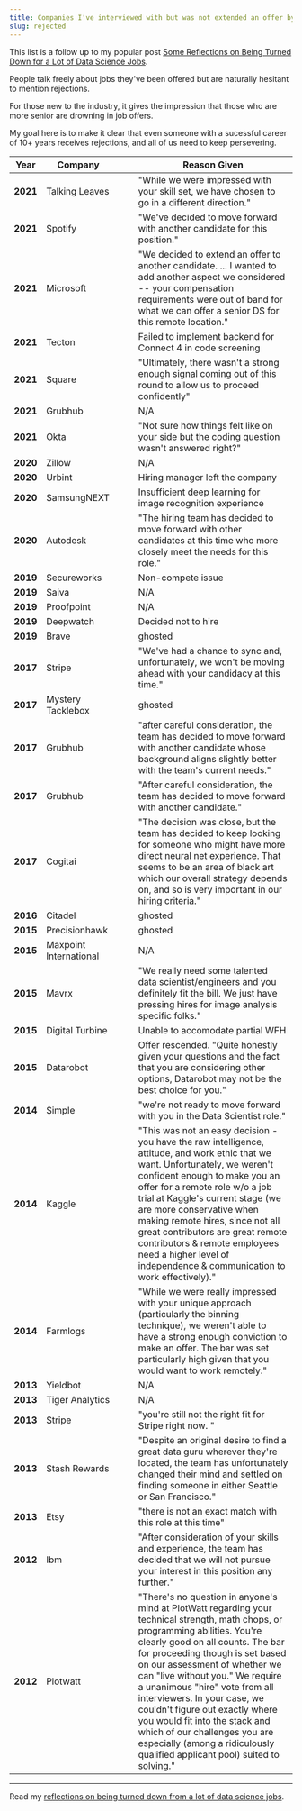 ```yaml
---
title: Companies I've interviewed with but was not extended an offer by
slug: rejected
---
```


This list is a follow up to my popular post [Some Reflections on Being Turned Down for a Lot of Data Science Jobs](https://tdhopper.com/blog/some-reflections-on-being-turned-down-for-a-lot-of-data-science-jobs/).

People talk freely about jobs they've been offered but are naturally hesitant
to mention rejections.

For those new to the industry, it gives the impression that those who are more
senior are drowning in job offers.

My goal here is to make it clear that even someone with a sucessful career of
10+ years receives rejections, and all of us need to keep persevering.

| Year     | Company                |                          | Reason Given                                                                                                                                                                                                                                                                                                                                                                                                                                                                                                                      |
|----------|------------------------|--------------------------|-----------------------------------------------------------------------------------------------------------------------------------------------------------------------------------------------------------------------------------------------------------------------------------------------------------------------------------------------------------------------------------------------------------------------------------------------------------------------------------------------------------------------------------|
| **2021** | Talking Leaves         |                          | "While we were impressed with your skill set, we have chosen to go in a different direction."                                                                                                                                                                                                                                                                                                                                                                                                                                 |
| **2021** | Spotify                |                          | "We've decided to move forward with another candidate for this position."                                                                                                                                                                                                                                                                                                                                                                                                                                                     |
| **2021** | Microsoft              |                          | "We decided to extend an offer to another candidate. ... I wanted to add another aspect we considered -- your compensation requirements were out of band for what we can offer a senior DS for this remote location."                                                                                                                                                                                                                                                                                                         |
| **2021** | Tecton                 |                          | Failed to implement backend for Connect 4 in code screening                                                                                                                                                                                                                                                                                                                                                                                                                                                                   |
| **2021** | Square                 |                          | "Ultimately, there wasn't a strong enough signal coming out of this round to allow us to proceed confidently"                                                                                                                                                                                                                                                                                                                                                                                                                 |
| **2021** | Grubhub                |                          | N/A                                                                                                                                                                                                                                                                                                                                                                                                                                                                                                                           |
| **2021** | Okta                   |                          | "Not sure how things felt like on your side but the coding question wasn't answered right?"                                                                                                                                                                                                                                                                                                                                                                                                                                   |
| **2020** | Zillow                 |                          | N/A                                                                                                                                                                                                                                                                                                                                                                                                                                                                                                                           |
| **2020** | Urbint                 |                          | Hiring manager left the company                                                                                                                                                                                                                                                                                                                                                                                                                                                                                               |
| **2020** | SamsungNEXT            |                          | Insufficient deep learning for image recognition experience                                                                                                                                                                                                                                                                                                                                                                                                                                                                   |
| **2020** | Autodesk               |                          | "The hiring team has decided to move forward with other candidates at this time who more closely meet the needs for this role."                                                                                                                                                                                                                                                                                                                                                                                               |
| **2019** | Secureworks            |                          | Non-compete issue                                                                                                                                                                                                                                                                                                                                                                                                                                                                                                             |
| **2019** | Saiva                  |                          | N/A                                                                                                                                                                                                                                                                                                                                                                                                                                                                                                                           |
| **2019** | Proofpoint             |                          | N/A                                                                                                                                                                                                                                                                                                                                                                                                                                                                                                                           |
| **2019** | Deepwatch              |                          | Decided not to hire                                                                                                                                                                                                                                                                                                                                                                                                                                                                                                           |
| **2019** | Brave                  |                          | ghosted                                                                                                                                                                                                                                                                                                                                                                                                                                                                                                                       |
| **2017** | Stripe                 |                          | "We've had a chance to sync and, unfortunately, we won't be moving ahead with your candidacy at this time."                                                                                                                                                                                                                                                                                                                                                                                                                   |
| **2017** | Mystery Tacklebox      |                          | ghosted                                                                                                                                                                                                                                                                                                                                                                                                                                                                                                                       |
| **2017** | Grubhub                |                          | "after careful consideration, the team has decided to move forward with another candidate whose background aligns slightly better with the team's current needs."                                                                                                                                                                                                                                                                                                                                                             |
| **2017** | Grubhub                |                          | "After careful consideration, the team has decided to move forward with another candidate."                                                                                                                                                                                                                                                                                                                                                                                                                                   |
| **2017** | Cogitai                |                          | "The decision was close, but the team has decided to keep looking for someone who might have more direct neural net experience. That seems to be an area of black art which our overall strategy depends on, and so is very important in our hiring criteria."                                                                                                                                                                                                                                                                |
| **2016** | Citadel                |                          | ghosted                                                                                                                                                                                                                                                                                                                                                                                                                                                                                                                       |
| **2015** | Precisionhawk          |                          | ghosted                                                                                                                                                                                                                                                                                                                                                                                                                                                                                                                       |
| **2015** | Maxpoint International |                          | N/A                                                                                                                                                                                                                                                                                                                                                                                                                                                                                                                           |
| **2015** | Mavrx                  |                          | "We really need some talented data scientist/engineers and you definitely fit the bill. We just have pressing hires for image analysis specific folks."                                                                                                                                                                                                                                                                                                                                                                       |
| **2015** | Digital Turbine        |                          | Unable to accomodate partial WFH                                                                                                                                                                                                                                                                                                                                                                                                                                                                                              |
| **2015** | Datarobot              |                          | Offer rescended. "Quite honestly given your questions and the fact that you are considering other options, Datarobot may not be the best choice for you."                                                                                                                                                                                                                                                                                                                                                                     |
| **2014** | Simple                 |                          | "we're not ready to move forward with you in the Data Scientist role."                                                                                                                                                                                                                                                                                                                                                                                                                                                        |
| **2014** | Kaggle                 |                          | "This was not an easy decision - you have the raw intelligence, attitude, and work ethic that we want. Unfortunately, we weren't confident enough to make you an offer for a remote role w/o a job trial at Kaggle's current stage (we are more conservative when making remote hires, since not all great contributors are great remote contributors & remote employees need a higher level of independence & communication to work effectively)."                                                                           |
| **2014** | Farmlogs               |                          | "While we were really impressed with your unique approach (particularly the binning technique), we weren't able to have a strong enough conviction to make an offer. The bar was set particularly high given that you would want to work remotely."                                                                                                                                                                                                                                                                           |
| **2013** | Yieldbot               |                          | N/A                                                                                                                                                                                                                                                                                                                                                                                                                                                                                                                           |
| **2013** | Tiger Analytics        |                          | N/A                                                                                                                                                                                                                                                                                                                                                                                                                                                                                                                           |
| **2013** | Stripe                 |                          | "you're still not the right fit for Stripe right now. "                                                                                                                                                                                                                                                                                                                                                                                                                                                                       |
| **2013** | Stash Rewards          |                          | "Despite an original desire to find a great data guru wherever they're located, the team has unfortunately changed their mind and settled on finding someone in either Seattle or San Francisco."                                                                                                                                                                                                                                                                                                                             |
| **2013** | Etsy                   |                          | "there is not an exact match with this role at this time"                                                                                                                                                                                                                                                                                                                                                                                                                                                                     |
| **2012** | Ibm                    | &nbsp;&nbsp;&nbsp;&nbsp; | "After consideration of your skills and experience, the team has decided that we will not pursue your interest in this position any further."                                                                                                                                                                                                                                                                                                                                                                                 |
| **2012** | Plotwatt               |                          | "There's no question in anyone's mind at PlotWatt regarding your technical strength, math chops, or programming abilities. You're clearly good on all counts. The bar for proceeding though is set based on our assessment of whether we can "live without you." We require a unanimous "hire" vote from all interviewers. In your case, we couldn't figure out exactly where you would fit into the stack and which of our challenges you are especially (among a ridiculously qualified applicant pool) suited to solving." |


---  
  
Read my [reflections on being turned down from a lot of data science jobs](https://tdhopper.com/blog/some-reflections-on-being-turned-down-for-a-lot-of-data-science-jobs).
